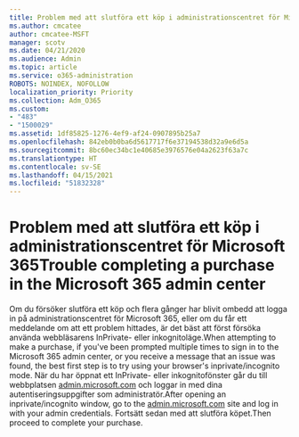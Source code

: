 ```yaml
---
title: Problem med att slutföra ett köp i administrationscentret för Microsoft 365
ms.author: cmcatee
author: cmcatee-MSFT
manager: scotv
ms.date: 04/21/2020
ms.audience: Admin
ms.topic: article
ms.service: o365-administration
ROBOTS: NOINDEX, NOFOLLOW
localization_priority: Priority
ms.collection: Adm_O365
ms.custom:
- "483"
- "1500029"
ms.assetid: 1df85825-1276-4ef9-af24-0907895b25a7
ms.openlocfilehash: 842eb0b0ba6d5617717f6e37194538d32a9e6d5a
ms.sourcegitcommit: 8bc60ec34bc1e40685e3976576e04a2623f63a7c
ms.translationtype: HT
ms.contentlocale: sv-SE
ms.lasthandoff: 04/15/2021
ms.locfileid: "51832328"
---
```

# <a name="trouble-completing-a-purchase-in-the-microsoft-365-admin-center"></a><span data-ttu-id="2e9aa-102">Problem med att slutföra ett köp i administrationscentret för Microsoft 365</span><span class="sxs-lookup"><span data-stu-id="2e9aa-102">Trouble completing a purchase in the Microsoft 365 admin center</span></span>

<span data-ttu-id="2e9aa-103">Om du försöker slutföra ett köp och flera gånger har blivit ombedd att logga in på administrationscentret för Microsoft 365, eller om du får ett meddelande om att ett problem hittades, är det bäst att först försöka använda webbläsarens InPrivate- eller inkognitoläge.</span><span class="sxs-lookup"><span data-stu-id="2e9aa-103">When attempting to make a purchase, if you've been prompted multiple times to sign in to the Microsoft 365 admin center, or you receive a message that an issue was found, the best first step is to try using your browser's inprivate/incognito mode.</span></span> <span data-ttu-id="2e9aa-104">När du har öppnat ett InPrivate- eller inkognitofönster går du till webbplatsen [admin.microsoft.com](https://admin.microsoft.com) och loggar in med dina autentiseringsuppgifter som administratör.</span><span class="sxs-lookup"><span data-stu-id="2e9aa-104">After opening an inprivate/incognito window, go to the [admin.microsoft.com](https://admin.microsoft.com) site and log in with your admin credentials.</span></span> <span data-ttu-id="2e9aa-105">Fortsätt sedan med att slutföra köpet.</span><span class="sxs-lookup"><span data-stu-id="2e9aa-105">Then proceed to complete your purchase.</span></span>
